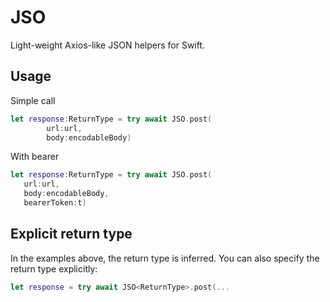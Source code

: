 # JSO

 Light-weight Axios-like JSON helpers for Swift.
 
 ## Usage 
 
 Simple call
 
 ```swift
 let response:ReturnType = try await JSO.post(
         url:url,
         body:encodableBody)
 ```
 
 With bearer
 
 ```swift
 let response:ReturnType = try await JSO.post(
    url:url,
    body:encodableBody,
    bearerToken:t)
```
 
 ## Explicit return type 
 In the examples above, the return type is inferred. You can also specify the return type explicitly:
 
 ```swift
 let response = try await JSO<ReturnType>.post(...
 ```
 
 
